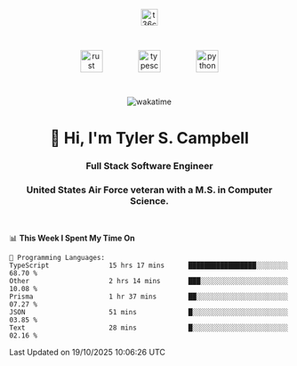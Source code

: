 <p align="center">
<a href="https://www.linkedin.com/in/t36campbell" target="blank"><img align="center" src="https://ik.imagekit.io/t36campbell/Portfolio/linkedin.png.original_m8bbGgPh6.png" alt="t36campbell" height="30" width="30" /></a>
</p>
<p align="center">
    <img src="https://rustacean.net/assets/rustacean-orig-noshadow.svg" alt="rust" width="40" height="40" style="margin: 6%;" />
    <img src="https://cdn.worldvectorlogo.com/logos/typescript.svg" alt="typescript" width="40" height="40" style="margin: 6%;" />
    <img src="https://cdn.worldvectorlogo.com/logos/python-5.svg" alt="python" width="40" height="40" style="margin: 6%;" />
</p>
<div align="center">
  
  ![wakatime](https://wakatime.com/badge/user/738aac7f-8868-4bc3-a1df-4c36703ee4b6.svg)
  
</div>

<h1 align="center">👋 Hi, I'm Tyler S. Campbell</h1>
<h3 align="center">Full Stack Software Engineer</h3>
<h3 align="center">United States Air Force veteran with a M.S. in Computer Science.</h3>
<br>

<!--START_SECTION:waka-->
📊 **This Week I Spent My Time On** 

```text
💬 Programming Languages: 
TypeScript               15 hrs 17 mins      █████████████████░░░░░░░░   68.70 % 
Other                    2 hrs 14 mins       ███░░░░░░░░░░░░░░░░░░░░░░   10.08 % 
Prisma                   1 hr 37 mins        ██░░░░░░░░░░░░░░░░░░░░░░░   07.27 % 
JSON                     51 mins             █░░░░░░░░░░░░░░░░░░░░░░░░   03.85 % 
Text                     28 mins             █░░░░░░░░░░░░░░░░░░░░░░░░   02.16 % 
```


 Last Updated on 19/10/2025 10:06:26 UTC
<!--END_SECTION:waka-->
